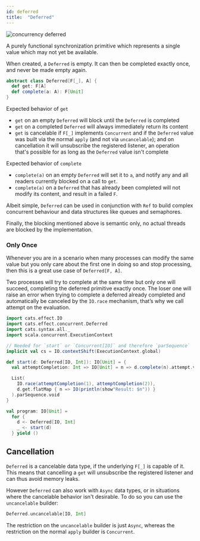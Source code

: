 ```yaml
---
id: deferred
title:  "Deferred"
---
```


![concurrency deferred](/cats-effect/img/2.x/assets/concurrency-deferred.png)

A purely functional synchronization primitive which represents a single value which may not yet be available.

When created, a `Deferred` is empty. It can then be completed exactly once, and never be made empty again.

```scala mdoc:silent
abstract class Deferred[F[_], A] {
  def get: F[A]
  def complete(a: A): F[Unit]
}
```

Expected behavior of `get`

- `get` on an empty `Deferred` will block until the `Deferred` is completed
- `get` on a completed `Deferred` will always immediately return its content
- `get` is cancelable if `F[_]` implements `Concurrent` and if the `Deferred`
  value was built via the normal `apply` (and not via `uncancelable`); and on
  cancellation it will unsubscribe the registered listener, an operation that's
  possible for as long as the `Deferred` value isn't complete

Expected behavior of `complete`

- `complete(a)` on an empty `Deferred` will set it to `a`, and notify any and all readers currently blocked on a call to `get`.
- `complete(a)` on a `Deferred` that has already been completed will not modify its content, and result in a failed `F`.

Albeit simple, `Deferred` can be used in conjunction with `Ref` to build complex concurrent behaviour and data structures like queues and semaphores.

Finally, the blocking mentioned above is semantic only, no actual threads are blocked by the implementation.

### Only Once

Whenever you are in a scenario when many processes can modify the same value but you only care about the first one in doing so and stop processing, then this is a great use case of `Deferred[F, A]`.

Two processes will try to complete at the same time but only one will succeed, completing the deferred primitive exactly once. The loser one will raise an error when trying to complete a deferred already completed and automatically be canceled by the `IO.race` mechanism, that’s why we call attempt on the evaluation.

```scala mdoc:reset:silent
import cats.effect.IO
import cats.effect.concurrent.Deferred
import cats.syntax.all._
import scala.concurrent.ExecutionContext

// Needed for `start` or `Concurrent[IO]` and therefore `parSequence`
implicit val cs = IO.contextShift(ExecutionContext.global)

def start(d: Deferred[IO, Int]): IO[Unit] = {
  val attemptCompletion: Int => IO[Unit] = n => d.complete(n).attempt.void

  List(
    IO.race(attemptCompletion(1), attemptCompletion(2)),
    d.get.flatMap { n => IO(println(show"Result: $n")) }
  ).parSequence.void
}

val program: IO[Unit] =
  for {
    d <- Deferred[IO, Int]
    _ <- start(d)
  } yield ()
```

## Cancellation

`Deferred` is a cancelable data type, if the underlying `F[_]` is
capable of it. This means that cancelling a `get` will unsubscribe the 
registered listener and can thus avoid memory leaks.

However `Deferred` can also work with `Async` data types, or
in situations where the cancelable behavior isn't desirable.
To do so you can use the `uncancelable` builder:

```scala mdoc:silent
Deferred.uncancelable[IO, Int]
```

The restriction on the `uncancelable` builder is just `Async`,
whereas the restriction on the normal `apply` builder is `Concurrent`.
